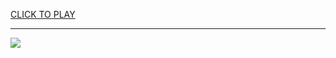
<a href="https://premium76.site?title=cutting_up_in_traffic_games_unblocked&ref=13M">CLICK TO PLAY</a></h3>
<hr>

<a href="https://premium76.site?title=cutting_up_in_traffic_games_unblocked&ref=13M"><img src="https://clearcache.store/games.png"></a>


